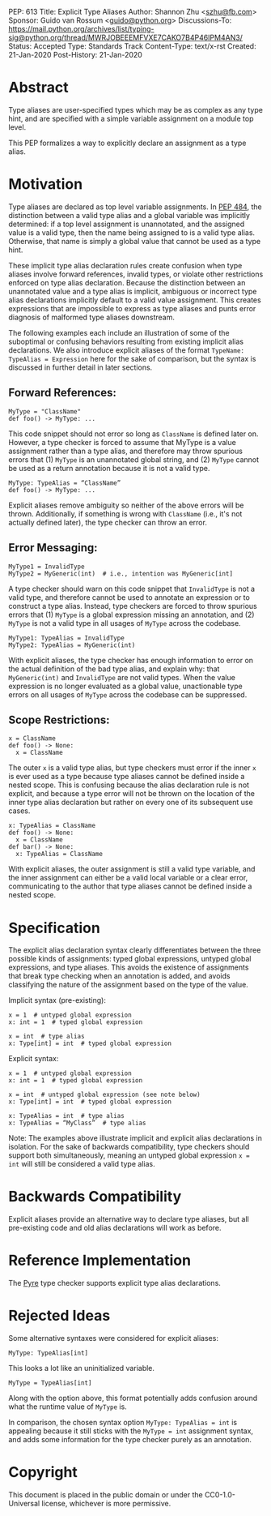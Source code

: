 PEP: 613 Title: Explicit Type Aliases Author: Shannon Zhu
\<<szhu@fb.com>\> Sponsor: Guido van Rossum \<<guido@python.org>\>
Discussions-To:
<https://mail.python.org/archives/list/typing-sig@python.org/thread/MWRJOBEEEMFVXE7CAKO7B4P46IPM4AN3/>
Status: Accepted Type: Standards Track Content-Type: text/x-rst Created:
21-Jan-2020 Post-History: 21-Jan-2020

Abstract
========

Type aliases are user-specified types which may be as complex as any
type hint, and are specified with a simple variable assignment on a
module top level.

This PEP formalizes a way to explicitly declare an assignment as a type
alias.

Motivation
==========

Type aliases are declared as top level variable assignments. In [PEP
484](https://www.python.org/dev/peps/pep-0484/#type-aliases/), the
distinction between a valid type alias and a global variable was
implicitly determined: if a top level assignment is unannotated, and the
assigned value is a valid type, then the name being assigned to is a
valid type alias. Otherwise, that name is simply a global value that
cannot be used as a type hint.

These implicit type alias declaration rules create confusion when type
aliases involve forward references, invalid types, or violate other
restrictions enforced on type alias declaration. Because the distinction
between an unannotated value and a type alias is implicit, ambiguous or
incorrect type alias declarations implicitly default to a valid value
assignment. This creates expressions that are impossible to express as
type aliases and punts error diagnosis of malformed type aliases
downstream.

The following examples each include an illustration of some of the
suboptimal or confusing behaviors resulting from existing implicit alias
declarations. We also introduce explicit aliases of the format
`TypeName: TypeAlias = Expression` here for the sake of comparison, but
the syntax is discussed in further detail in later sections.

Forward References:
-------------------

    MyType = "ClassName"
    def foo() -> MyType: ...

This code snippet should not error so long as `ClassName` is defined
later on. However, a type checker is forced to assume that MyType is a
value assignment rather than a type alias, and therefore may throw
spurious errors that (1) `MyType` is an unannotated global string, and
(2) `MyType` cannot be used as a return annotation because it is not a
valid type.

    MyType: TypeAlias = “ClassName”
    def foo() -> MyType: ...

Explicit aliases remove ambiguity so neither of the above errors will be
thrown. Additionally, if something is wrong with `ClassName` (i.e., it's
not actually defined later), the type checker can throw an error.

Error Messaging:
----------------

    MyType1 = InvalidType
    MyType2 = MyGeneric(int)  # i.e., intention was MyGeneric[int]

A type checker should warn on this code snippet that `InvalidType` is
not a valid type, and therefore cannot be used to annotate an expression
or to construct a type alias. Instead, type checkers are forced to throw
spurious errors that (1) `MyType` is a global expression missing an
annotation, and (2) `MyType` is not a valid type in all usages of
`MyType` across the codebase.

    MyType1: TypeAlias = InvalidType
    MyType2: TypeAlias = MyGeneric(int)

With explicit aliases, the type checker has enough information to error
on the actual definition of the bad type alias, and explain why: that
`MyGeneric(int)` and `InvalidType` are not valid types. When the value
expression is no longer evaluated as a global value, unactionable type
errors on all usages of `MyType` across the codebase can be suppressed.

Scope Restrictions:
-------------------

    x = ClassName
    def foo() -> None:
      x = ClassName

The outer `x` is a valid type alias, but type checkers must error if the
inner `x` is ever used as a type because type aliases cannot be defined
inside a nested scope. This is confusing because the alias declaration
rule is not explicit, and because a type error will not be thrown on the
location of the inner type alias declaration but rather on every one of
its subsequent use cases.

    x: TypeAlias = ClassName
    def foo() -> None:
      x = ClassName
    def bar() -> None:
      x: TypeAlias = ClassName

With explicit aliases, the outer assignment is still a valid type
variable, and the inner assignment can either be a valid local variable
or a clear error, communicating to the author that type aliases cannot
be defined inside a nested scope.

Specification
=============

The explicit alias declaration syntax clearly differentiates between the
three possible kinds of assignments: typed global expressions, untyped
global expressions, and type aliases. This avoids the existence of
assignments that break type checking when an annotation is added, and
avoids classifying the nature of the assignment based on the type of the
value.

Implicit syntax (pre-existing):

    x = 1  # untyped global expression
    x: int = 1  # typed global expression

    x = int  # type alias
    x: Type[int] = int  # typed global expression

Explicit syntax:

    x = 1  # untyped global expression
    x: int = 1  # typed global expression

    x = int  # untyped global expression (see note below)
    x: Type[int] = int  # typed global expression

    x: TypeAlias = int  # type alias
    x: TypeAlias = “MyClass”  # type alias

Note: The examples above illustrate implicit and explicit alias
declarations in isolation. For the sake of backwards compatibility, type
checkers should support both simultaneously, meaning an untyped global
expression `x = int` will still be considered a valid type alias.

Backwards Compatibility
=======================

Explicit aliases provide an alternative way to declare type aliases, but
all pre-existing code and old alias declarations will work as before.

Reference Implementation
========================

The [Pyre](https://pyre-check.org/) type checker supports explicit type
alias declarations.

Rejected Ideas
==============

Some alternative syntaxes were considered for explicit aliases:

    MyType: TypeAlias[int]

This looks a lot like an uninitialized variable.

    MyType = TypeAlias[int]

Along with the option above, this format potentially adds confusion
around what the runtime value of `MyType` is.

In comparison, the chosen syntax option `MyType: TypeAlias = int` is
appealing because it still sticks with the `MyType = int` assignment
syntax, and adds some information for the type checker purely as an
annotation.

Copyright
=========

This document is placed in the public domain or under the
CC0-1.0-Universal license, whichever is more permissive.
